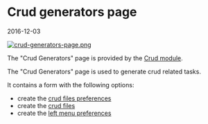 Crud generators page
=========================
2016-12-03



[![crud-generators-page.png](https://s19.postimg.org/phhrqr65f/crud_generators_page.png)](https://postimg.org/image/socbadqlb/)


The "Crud Generators" page is provided by the [Crud module](https://github.com/lingtalfi/nullos-admin/tree/master/doc/official/modules/crud-module.md).

The "Crud Generators" page is used to generate crud related tasks.

It contains a form with the following options:

- create the [crud files preferences](https://github.com/lingtalfi/nullos-admin/tree/master/doc/official/modules/crud-module/crud-files-preferences.md)
- create the [crud files](https://github.com/lingtalfi/nullos-admin/tree/master/doc/official/modules/crud-module/crud-file.md)
- create the [left menu preferences](https://github.com/lingtalfi/nullos-admin/tree/master/doc/official/modules/crud-module/left-menu-preferences.md)



